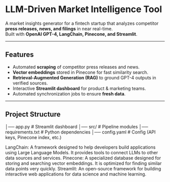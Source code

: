 # LLM-Driven Market Intelligence Tool

A market insights generator for a fintech startup that analyzes competitor **press releases, news, and filings** in near real-time.  
Built with **OpenAI GPT-4, LangChain, Pinecone, and Streamlit**.

---

##  Features
- Automated **scraping** of competitor press releases and news.
- **Vector embeddings** stored in Pinecone for fast similarity search.
- **Retrieval-Augmented Generation (RAG)** to ground GPT-4 outputs in verified sources.
- Interactive **Streamlit dashboard** for product & marketing teams.
- Automated synchronization jobs to ensure **fresh data**.

---

##  Project Structure
│── app.py # Streamlit dashboard
│── src/ # Pipeline modules
│── requirements.txt # Python dependencies
│── config.yaml # Config (API keys, Pinecone index, etc.)

LangChain: A framework designed to help developers build applications using Large Language Models. It provides tools to connect LLMs to other data sources and services.
Pinecone: A specialized database designed for storing and searching vector embeddings. It is optimized for finding similar data points very quickly.
Streamlit: An open-source framework for building interactive web applications for data science and machine learning.
